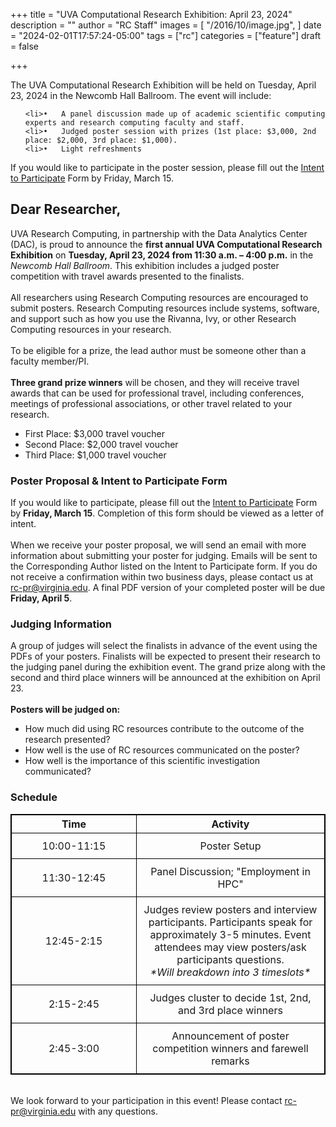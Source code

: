 +++
title = "UVA Computational Research Exhibition: April 23, 2024"
description = ""
author = "RC Staff"
images = [
  "/2016/10/image.jpg",
]
date = "2024-02-01T17:57:24-05:00"
tags = ["rc"]
categories = ["feature"]
draft = false

+++

The UVA Computational Research Exhibition will be held on Tuesday, April 23, 2024 in the Newcomb Hall Ballroom. The event will include:
<ul>

    <li>•	A panel discussion made up of academic scientific computing experts and research computing faculty and staff.
    <li>•	Judged poster session with prizes (1st place: $3,000, 2nd place: $2,000, 3rd place: $1,000).
    <li>•	Light refreshments
</ul>
If you would like to participate in the poster session, please fill out the <a href="https://forms.office.com/r/6qaztRZTbD">Intent to Participate</a> Form by Friday, March 15. 

## Dear Researcher,
UVA Research Computing, in partnership with the Data Analytics Center 
(DAC), is proud to announce the <strong>first annual UVA Computational 
Research Exhibition</strong> on <strong>Tuesday, April 23, 2024 from 11:30 a.m. – 4:00 
p.m.</strong> in the *Newcomb Hall Ballroom*. This exhibition includes a judged poster 
competition with travel awards presented to the finalists.
<br>  
All researchers using Research Computing resources are encouraged to 
submit posters. Research Computing resources include systems, software, 
and support such as how you use the Rivanna, Ivy, or other Research 
Computing resources in your research.
<br><br>
To be eligible for a prize, the lead author must be someone other than a 
faculty member/PI.
<br><br>
<strong>Three grand prize winners</strong> will be chosen, and they will receive travel awards
that can be used for professional travel, including conferences, meetings of 
professional associations, or other travel related to your research.
<ul>
    <li>First Place: $3,000 travel voucher
    <li>Second Place: $2,000 travel voucher
    <li>Third Place: $1,000 travel voucher
</ul>

### Poster Proposal & Intent to Participate Form
If you would like to participate, please fill out the 
<a href="https://forms.office.com/r/6qaztRZTbD">Intent to Participate</a> 
Form by <strong>Friday, March 15</strong>. Completion of this form should be viewed as a 
letter of intent.
<br><br>
When we receive your poster proposal, we will send an email with more 
information about submitting your poster for judging. Emails will be sent to 
the Corresponding Author listed on the Intent to Participate form. If you do 
not receive a confirmation within two business days, please contact us at <br>rc-pr@virginia.edu. 
A final PDF version of your completed poster will be due <strong>Friday, April 5</strong>.<br>

### Judging Information
A group of judges will select the finalists in advance of the event using the 
PDFs of your posters. Finalists will be expected to present their research to 
the judging panel during the exhibition event. The grand prize along with the
second and third place winners will be announced at the exhibition on April 
23.<br>
<br>
<strong>Posters will be judged on:</strong>
<ul>
  <li> How much did using RC resources contribute to the outcome of the research presented?
  <li> How well is the use of RC resources communicated on the poster?
  <li> How well is the importance of this scientific investigation communicated?
</ul>

### Schedule
<style>
  table {
    border-collapse: collapse;
  }
  table, th, td {
    border: 1px solid black;
    text-align: Center;
  }
  .no-wrap {
    white-space: nowrap;
  }
  td {
    padding: 10px;
  }
</style>

<table>
  <colgroup>
    <col style="width: 200px;">
    <col style="width: auto;"> <!-- This sets the rest of the columns to take the remaining space -->
  </colgroup>
  <tr>
    <th>Time</th>
    <th>Activity</th>
  </tr>
  <tr>
    <td class="no-wrap">10:00-11:15</td>
    <td> Poster Setup</td>
  </tr>
  <tr>
    <td class="no-wrap">11:30-12:45</td>
    <td> Panel Discussion; "Employment in HPC"</td>
  </tr>
  <tr>
    <td class="no-wrap">12:45-2:15</td>
    <td> Judges review posters and interview participants. Participants speak for approximately 3-5 minutes. Event attendees may view posters/ask participants questions.<br><em>*Will breakdown into 3 timeslots*</em></td>
  </tr>
  <tr>
    <td class="no-wrap">2:15-2:45</td>
    <td> Judges cluster to decide 1st, 2nd, and 3rd place winners</td>
  </tr>
  <tr>
    <td class="no-wrap">2:45-3:00</td>
    <td>Announcement of poster competition winners and farewell remarks</td>
  </tr>
</table>

<br>
We look forward to your participation in this event! Please contact <a href="mailto:rc-pr@virginia.edu">rc-pr@virginia.edu</a> with any questions.
